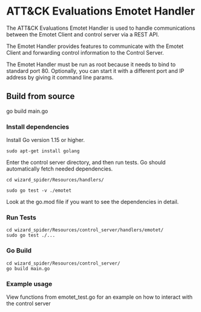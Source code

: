 # ATT&CK Evaluations Emotet Handler

The ATT&CK Evaluations Emotet Handler is used to handle communications between the Emotet Client and control server via a REST API. 

The Emotet Handler provides features to communicate with the Emotet Client and forwarding control information to the Control Server.

The Emotet Handler must be run as root because it needs to bind to standard port 80. Optionally, you can start it with a different port and IP address by giving it command line params.

## Build from source

go build main.go

### Install dependencies

Install Go version 1.15 or higher.

```
sudo apt-get install golang
```

Enter the control server directory, and then run tests. Go should automatically fetch needed dependencies.

```
cd wizard_spider/Resources/handlers/

sudo go test -v ./emotet
```

Look at the go.mod file if you want to see the dependencies in detail.

### Run Tests

```
cd wizard_spider/Resources/control_server/handlers/emotet/
sudo go test ./...
```

### Go Build
```
cd wizard_spider/Resources/control_server/
go build main.go
```

### Example usage
View functions from emotet_test.go for an example on how to interact with the control server